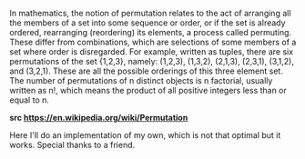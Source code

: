 In mathematics, the notion of permutation relates to the act of arranging all the members of a set into some sequence or order, or if the set is already ordered, rearranging (reordering) its elements, a process called permuting. These differ from combinations, which are selections of some members of a set where order is disregarded. For example, written as tuples, there are six permutations of the set {1,2,3}, namely: (1,2,3), (1,3,2), (2,1,3), (2,3,1), (3,1,2), and (3,2,1). These are all the possible orderings of this three element set.
The number of permutations of n distinct objects is n factorial, usually written as n!, which means the product of all positive integers less than or equal to n. 

**src https://en.wikipedia.org/wiki/Permutation**

Here I'll do an implementation of my own, which is not that optimal but it works. Special thanks to a friend.
